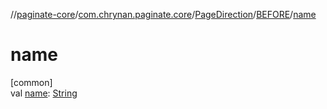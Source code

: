 //[paginate-core](../../../../index.md)/[com.chrynan.paginate.core](../../index.md)/[PageDirection](../index.md)/[BEFORE](index.md)/[name](name.md)

# name

[common]\
val [name](name.md): [String](https://kotlinlang.org/api/latest/jvm/stdlib/kotlin/-string/index.html)
